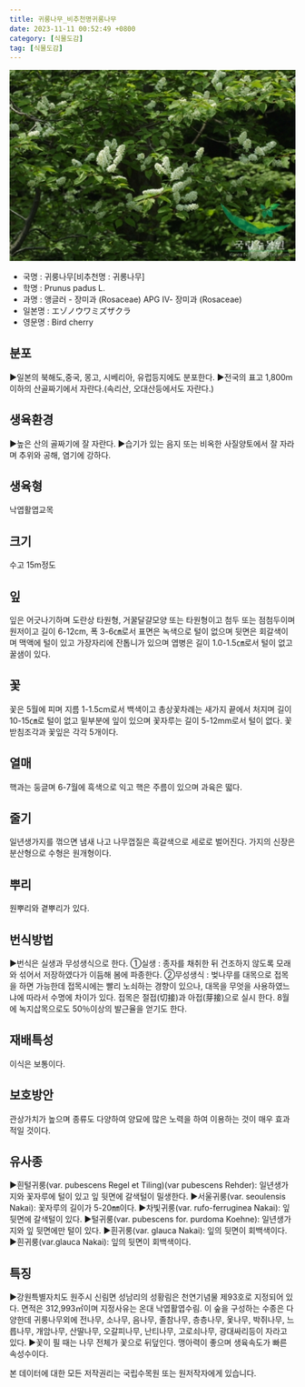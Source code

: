 ```yaml
---
title: 귀룽나무_비추천명귀롱나무
date: 2023-11-11 00:52:49 +0800
category: [식물도감]
tag: [식물도감]
---
```




![귀룽나무[비추천명 : 귀롱나무]](/assets/img/fileUpload/plants/basic/Rosaceae/Prunus/12811/1_th2.JPG)
- 국명 : 귀룽나무[비추천명 : 귀롱나무]
- 학명 : Prunus padus L.
- 과명 : 앵글러 - 장미과 (Rosaceae) APG Ⅳ- 장미과 (Rosaceae)
- 일본명 : エゾノウワミズザクラ
- 영문명 : Bird cherry


## 분포
▶일본의 북해도,중국, 몽고, 시베리아, 유럽등지에도 분포한다.
▶전국의 표고 1,800m 이하의 산골짜기에서 자란다.(속리산, 오대산등에서도 자란다.)
## 생육환경
▶높은 산의 골짜기에 잘 자란다.
▶습기가 있는 음지 또는 비옥한 사질양토에서 잘 자라며 추위와 공해, 염기에 강하다.
## 생육형
낙엽활엽교목
## 크기
수고 15m정도
## 잎
잎은 어긋나기하며 도란상 타원형, 거꿀달걀모양 또는 타원형이고 첨두 또는 점첨두이며 원저이고 길이 6-12cm, 폭 3-6㎝로서 표면은 녹색으로 털이 없으며 뒷면은 회갈색이며 맥액에 털이 있고 가장자리에 잔톱니가 있으며 엽병은 길이 1.0-1.5㎝로서 털이 없고 꿀샘이 있다.
## 꽃
꽃은 5월에 피며 지름 1-1.5cm로서 백색이고 총상꽃차례는 새가지 끝에서 처지며 길이 10-15㎝로 털이 없고 밑부분에 잎이 있으며 꽃자루는 길이 5-12mm로서 털이 없다. 꽃받침조각과 꽃잎은 각각 5개이다.
## 열매
핵과는 둥글며 6-7월에 흑색으로 익고 핵은 주름이 있으며 과육은 떫다.
## 줄기
일년생가지를 꺾으면 냄새 나고 나무껍질은 흑갈색으로 세로로 벌어진다. 가지의 신장은 분산형으로 수형은 원개형이다.
## 뿌리
원뿌리와 곁뿌리가 있다.
## 번식방법
▶번식은 실생과 무성생식으로 한다. 
①실생 : 종자를 채취한 뒤 건조하지 않도록 모래와 섞어서 저장하였다가 이듬해 봄에 파종한다. 
②무성생식 : 벚나무를 대목으로 접목을 하면 가능한데 접목시에는 빨리 노쇠하는 경향이 있으나, 대목을 무엇을 사용하였느냐에 따라서 수명에 차이가 있다. 접목은 절접(切接)과 아접(芽接)으로 실시 한다. 8월에 녹지삽목으로도 50％이상의 발근율을 얻기도 한다.
## 재배특성
이식은 보통이다.
## 보호방안
관상가치가 높으며 종류도 다양하여 양묘에 많은 노력을 하여 이용하는 것이 매우 효과적일 것이다.
## 유사종
▶흰털귀룽(var. pubescens Regel et Tiling)(var pubescens  Rehder): 일년생가지와 꽃자루에 털이 있고 잎 뒷면에 갈색털이 밀생한다.
▶서울귀룽(var. seoulensis Nakai): 꽃자루의 길이가 5-20㎜이다.
▶차빛귀룽(var. rufo-ferruginea Nakai): 잎 뒷면에 갈색털이 있다.
▶털귀룽(var. pubescens for. purdoma Koehne): 일년생가지와 잎 뒷면에만 털이 있다.
▶흰귀룽(var. glauca Nakai): 잎의 뒷면이 회백색이다. 
▶흰귀룽(var.glauca Nakai): 잎의 뒷면이 회백색이다.
## 특징
▶강원특별자치도 원주시 신림면 성남리의 성황림은 천연기념물 제93호로 지정되어 있다. 면적은 312,993㎡이며 지정사유는 온대 낙엽활엽수림. 이 숲을 구성하는 수종은 다양한데 귀룽나무외에 전나무, 소나무, 음나무, 졸참나무, 층층나무, 옻나무, 박쥐나무, 느릅나무, 개암나무, 산딸나무, 오갈피나무, 난티나무, 고로쇠나무, 광대싸리등이 자라고 있다. 
▶꽃이 필 때는 나무 전체가 꽃으로 뒤덮인다. 맹아력이 좋으며 생육속도가 빠른 속성수이다.






본 데이터에 대한 모든 저작권리는 국립수목원 또는 원저작자에게 있습니다.
